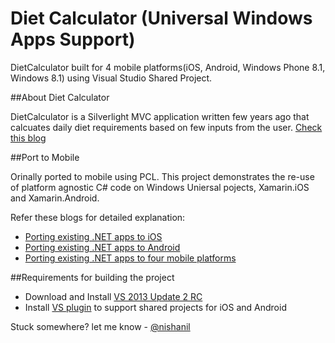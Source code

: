 Diet Calculator (Universal Windows Apps Support)
======================

DietCalculator built for 4 mobile platforms(iOS, Android, Windows Phone 8.1, Windows 8.1) using Visual Studio Shared Project.

##About Diet Calculator


DietCalculator is a Silverlight MVC application written few years ago that calcuates daily diet requirements based on few inputs from the user. [Check this blog](http://www.silverlightshow.net/items/Exploring-the-Model-View-Controller-MVC-pattern.aspx )


##Port to Mobile 

Orinally ported to mobile using PCL. This project demonstrates the re-use of platform agnostic C# code on Windows Uniersal pojects, Xamarin.iOS and Xamarin.Android.

Refer these blogs for detailed explanation:

- [Porting existing .NET apps to iOS](http://blog.xamarin.com/porting-existing-.net-apps-to-ios/)
- [Porting existing .NET apps to Android](http://blog.xamarin.com/porting-existing-.net-apps-to-android/)
- [Porting existing .NET apps to four mobile platforms](http://blog.xamarin.com/porting-existing-.net-apps-to-four-mobile-platforms-with-pcl/)

##Requirements for building the project

- Download and Install [VS 2013 Update 2 RC](http://www.microsoft.com/en-us/download/details.aspx?id=42307) 
- Install [VS plugin](http://visualstudiogallery.msdn.microsoft.com/315c13a7-2787-4f57-bdf7-adae6ed54450) to support shared projects for iOS and Android


Stuck somewhere? let me know - [@nishanil](http://twitter.com/NishAnil)


